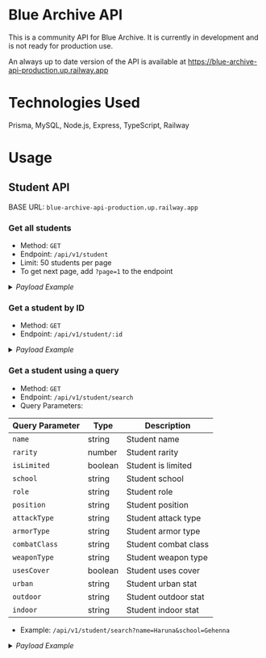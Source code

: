 # Blue Archive API

This is a community API for Blue Archive. It is currently in development and is not ready for production use.

An always up to date version of the API is available at https://blue-archive-api-production.up.railway.app

# Technologies Used

Prisma, MySQL, Node.js, Express, TypeScript, Railway

# Usage

## Student API

BASE URL: `blue-archive-api-production.up.railway.app`

### Get all students

- Method: `GET`
- Endpoint: `/api/v1/student`
- Limit: 50 students per page
- To get next page, add `?page=1` to the endpoint

<details>
  <summary><em>Payload Example</em></summary>

```json
{
  "id": 1,
  "name": "Airi",
  "rarity": 2,
  "isLimited": false,
  "school": "Trinity",
  "role": "Support",
  "position": "Back",
  "attackType": "Explosive",
  "armorType": "Light",
  "combatClass": "Special",
  "weaponType": "SMG",
  "usesCover": false,
  "detailStudent": {
    "age": "15",
    "height": "160cm",
    "hobbies": "Looking for tasty sweets, tea parties",
    "birthday": "01/30/2023",
    "releaseDate": "02/04/2021",
    "japaneseName": "栗村 アイリ"
  },
  "urban": "A",
  "outdoor": "D",
  "indoor": "A"
}
```

</details>

### Get a student by ID

- Method: `GET`
- Endpoint: `/api/v1/student/:id`

<details>
  <summary><em>Payload Example</em></summary>

```json
{
  "id": 10,
  "name": "Aru (New Year)",
  "rarity": 3,
  "isLimited": true,
  "school": "Gehenna",
  "role": "Attacker",
  "position": "Back",
  "attackType": "Penetration",
  "armorType": "Special",
  "combatClass": "Striker",
  "weaponType": "SR",
  "usesCover": true,
  "detailStudent": {
    "age": "16",
    "height": "160cm",
    "hobbies": "Studying management",
    "birthday": "03/12/2023",
    "releaseDate": "12/29/2021",
    "japaneseName": "陸八魔 アル"
  },
  "urban": "D",
  "outdoor": "B",
  "indoor": "S"
}
```

</details>

### Get a student using a query

- Method: `GET`
- Endpoint: `/api/v1/student/search`
- Query Parameters:

| Query Parameter | Type    | Description          |
| --------------- | ------- | -------------------- |
| `name`          | string  | Student name         |
| `rarity`        | number  | Student rarity       |
| `isLimited`     | boolean | Student is limited   |
| `school`        | string  | Student school       |
| `role`          | string  | Student role         |
| `position`      | string  | Student position     |
| `attackType`    | string  | Student attack type  |
| `armorType`     | string  | Student armor type   |
| `combatClass`   | string  | Student combat class |
| `weaponType`    | string  | Student weapon type  |
| `usesCover`     | boolean | Student uses cover   |
| `urban`         | string  | Student urban stat   |
| `outdoor`       | string  | Student outdoor stat |
| `indoor`        | string  | Student indoor stat  |

- Example: `/api/v1/student/search?name=Haruna&school=Gehenna`

<details>
  <summary><em>Payload Example</em></summary>

```json
[
  {
    "id": 34,
    "name": "Haruna",
    "rarity": 3,
    "isLimited": false,
    "school": "Gehenna",
    "role": "Attacker",
    "position": "Back",
    "attackType": "Mystic",
    "armorType": "Heavy",
    "combatClass": "Striker",
    "weaponType": "SR",
    "usesCover": true,
    "detailStudent": {
      "age": "17",
      "height": "163cm",
      "hobbies": "Looking for delicious things",
      "birthday": "03/01/2023",
      "releaseDate": "02/04/2021",
      "japaneseName": "黒舘 ハルナ"
    },
    "urban": "S",
    "outdoor": "D",
    "indoor": "B"
  },
  {
    "id": 35,
    "name": "Haruna (New Year)",
    "rarity": 3,
    "isLimited": true,
    "school": "Gehenna",
    "role": "Attacker",
    "position": "Back",
    "attackType": "Explosive",
    "armorType": "Light",
    "combatClass": "Striker",
    "weaponType": "SR",
    "usesCover": true,
    "detailStudent": {
      "age": "17",
      "height": "163cm",
      "hobbies": "Looking for delicious things",
      "birthday": "03/01/2023",
      "releaseDate": "12/28/2022",
      "japaneseName": "黒舘 ハルナ"
    },
    "urban": "D",
    "outdoor": "S",
    "indoor": "B"
  }
]
```

</details>


